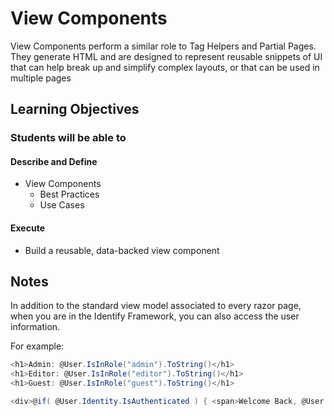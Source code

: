 # View Components

View Components perform a similar role to Tag Helpers and Partial Pages. They generate HTML and are designed to represent reusable snippets of UI that can help break up and simplify complex layouts, or that can be used in multiple pages

## Learning Objectives

### Students will be able to

#### Describe and Define

- View Components
  - Best Practices
  - Use Cases

#### Execute

- Build a reusable, data-backed view component

## Notes

In addition to the standard view model associated to every razor page, when you are in the Identify Framework, you can also access the user information.

For example:

```csharp
<h1>Admin: @User.IsInRole("admin").ToString()</h1>
<h1>Editor: @User.IsInRole("editor").ToString()</h1>
<h1>Guest: @User.IsInRole("guest").ToString()</h1>

<div>@if( @User.Identity.IsAuthenticated ) { <span>Welcome Back, @User.Identity.Name</span> } </div>
```
